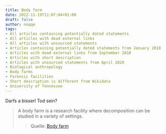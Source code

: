```yaml
---
title: Body farm
date: 2022-11-19T11:07:04+01:00
draft: false
author: noqqe
tags:
- All articles containing potentially dated statements
- All articles with dead external links
- All articles with unsourced statements
- Articles containing potentially dated statements from January 2018
- Articles with dead external links from September 2010
- Articles with short description
- Articles with unsourced statements from April 2020
- Biological anthropology
- Body farms
- Forensic facilities
- Short description is different from Wikidata
- University of Tennessee
---
```


Darfs a bisserl Tod sein?

> A body farm is a research facility where decomposition can be studied in a
> variety of settings.
>
> > Quelle: [Body farm](https://en.wikipedia.org/wiki/Body_farm)
